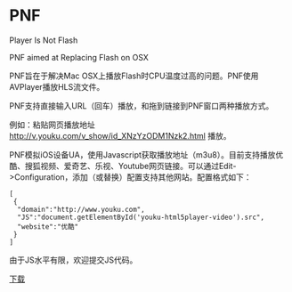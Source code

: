 PNF
===

Player Is Not Flash

PNF aimed at Replacing Flash on OSX

PNF旨在于解决Mac OSX上播放Flash时CPU温度过高的问题。PNF使用AVPlayer播放HLS流文件。

PNF支持直接输入URL（回车）播放，和拖到链接到PNF窗口两种播放方式。

例如：粘贴网页播放地址 http://v.youku.com/v_show/id_XNzYzODM1Nzk2.html 播放。

PNF模拟iOS设备UA，使用Javascript获取播放地址（m3u8）。目前支持播放优酷、搜狐视频、爱奇艺、乐视、Youtube网页链接。可以通过Edit->Configuration，添加（或替换）配置支持其他网站。配置格式如下：

```
[
 {
  "domain":"http://www.youku.com",
  "JS":"document.getElementById('youku-html5player-video').src",
  "website":"优酷"
 }
]
```

由于JS水平有限，欢迎提交JS代码。

[下载](https://github.com/flexih/PNF/releases)
 

